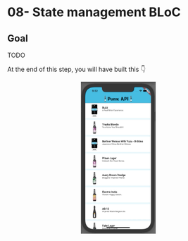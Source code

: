 # 08- State management BLoC

## Goal

TODO

At the end of this step, you will have built this :point_down:

<figure style="text-align: center;">
    <img src="./resources/05_navigation_goal.gif" alt="05_navigation_goal.gif" style="display: inline;width: 40%"/>
</figure>
